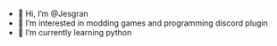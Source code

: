 - 👋 Hi, I’m @Jesgran
- 👀 I’m interested in modding games and programming discord plugin
- 🌱 I’m currently learning python

<!---
Jesgran/Jesgran is a ✨ special ✨ repository because its `README.md` (this file) appears on your GitHub profile.
You can click the Preview link to take a look at your changes.
--->
